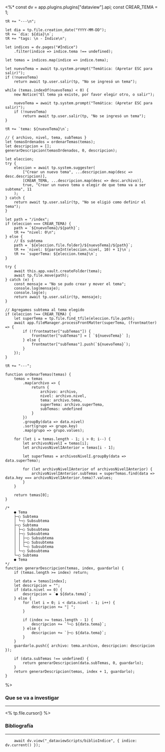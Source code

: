 <%* 
	const dv = app.plugins.plugins["dataview"].api;
	const CREAR_TEMA = 1;

	tR += "---\n"; 

	let dia = tp.file.creation_date("YYYY-MM-DD");
	tR += `dia: ${dia}\n`;
	tR += "tags: \n - Índice\n";

	let indices = dv.pages("#Índice")
		.filter(indice => indice.tema !== undefined);
		
	let temas = indices.map(indice => indice.tema);

	let nuevoTema = await tp.system.prompt("Temática: (Apretar ESC para salir)");
	if (!nuevoTema) 
		return await tp.user.salir(tp, "No se ingresó un tema");

	while (temas.indexOf(nuevoTema) < 0) {
		new Notice("El tema ya existe, por favor elegir otro, o salir");
		
		nuevoTema = await tp.system.prompt("Temática: (Apretar ESC para salir)");
		if (!nuevoTema) 
			return await tp.user.salir(tp, "No se ingresó un tema");
	}

	tR += `tema: ${nuevoTema}\n`;

	// { archivo, nivel, tema, subTemas }
	let temasOrdenados = ordenarTemas(temas);
	let descripcion = [];
	generarDescripcion(temasOrdenados, 0, descripcion);
	
	let eleccion;
	try {
		eleccion = await tp.system.suggester(
			["Crear un nuevo tema", ...descripcion.map(desc => desc.descripcion)], 
			[CREAR_TEMA, ...descripcion.map(desc => desc.archivo)], 
			true, "Crear un nuevo tema o elegir de que tema va a ser subtema", 11
		);
	} catch {
		return await tp.user.salir(tp, "No se eligió como definir el tema");
	}		

	let path = "/index";
	if (eleccion === CREAR_TEMA) {
		path = `${nuevoTema}/${path}`;
		tR += "nivel: 0\n";
	} else {
		// Es subtema
		path = `${eleccion.file.folder}/${nuevoTema}/${path}`;
		tR += `nivel: ${parseInt(eleccion.nivel, 10) + 1}\n`;
		tR += `superTema: ${eleccion.tema}\n`;
	}

	try {
		await this.app.vault.createFolder(tema);
		await tp.file.move(path);
	} catch (e) {
		const mensaje = "No se pudo crear y mover el tema";
		console.log(mensaje);
		console.log(e);
		return await tp.user.salir(tp, mensaje);
	}

	// Agregamos subtema al tema elegido
	if (eleccion !== CREAR_TEMA) {
		let superTema = tp.file.find_tfile(eleccion.file.path);
		await app.fileManager.processFrontMatter(superTema, (frontmatter) => {
			if (!frontmatter["subTemas"]) {
				frontmatter["subTemas"] = [ `${nuevoTema}` ];
			} else {
				frontmatter["subTemas"].push(`${nuevoTema}`);
			}
		});
	}	

	tR += "---";

	function ordenarTemas(temas) {
		temas = temas
			.map(archivo => {
				return { 
					archivo: archivo, 
					nivel: archivo.nivel, 
					tema: archivo.tema, 
					superTema: archivo.superTema,
					subTemas: undefined
				}
			})
			.groupBy(data => data.nivel)
			.sort(grupo => grupo.key)
			.map(grupo => grupo.values);

		for (let i = temas.length - 1; i > 0; i--) {
			let archivosNivelI = temas[i];
			let archivosNivelIAnterior = temas[i - 1];

			let superTemas = archivosNivelI.groupBy(data => data.superTema);

			for (let archivoNivelIAnterior of archivosNivelIAnterior) {
				archivoNivelIAnterior.subTemas = superTemas.find(data => data.key === archivoNivelIAnterior.tema)?.values;
			}
		}

		return temas[0];
	}

	/*
		● Tema
		├─○ Subtema
		│ └─○ Subsubtema
		├─○ Subtema
		│ ├─○ Subsubtema
		│ ├─○ Subsubtema
		│ │ ├─○ Subsubtema
		│ │ ├─○ Subsubtema
		│ │ └─○ Subsubtema
		│ └─○ Subsubtema
		└─○ Subtema
		● Tema
	*/
	function generarDescripcion(temas, index, guardarlo) {
		if (temas.length >= index) return;

		let data = temas[index];
		let descripcion = "";
		if (data.nivel == 0) { 
			descripcion = `● ${data.tema}`;
		} else {
			for (let i = 0; i < data.nivel - 1; i++) {
				descripcion += "│ ";
			}

			if (index >= temas.length - 1) {
				descripcion += `└─○ ${data.tema}`;
			} else {
				descripcion += `├─○ ${data.tema}`;
			}
		}
		guardarlo.push({ archivo: tema.archivo, descripcion: descripcion });

		if (data.subTemas !== undefined) {
			return generarDescripcion(data.subTemas, 0, guardarlo);
		}
		return generarDescripcion(temas, index + 1, guardarlo); 
	}

%>
### Que se va a investigar
---
<% tp.file.cursor() %>







### Bibliografía
---
```dataviewjs
	await dv.view("_dataviewScripts/biblioIndice", { indice: dv.current() });
```